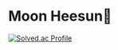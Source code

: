 # Moon Heesun🤩

[![Solved.ac Profile](http://mazassumnida.wtf/api/v2/generate_badge?boj=goddns0272)](https://solved.ac/goddns0272/)

<!--
**MoonHuiseon/MoonHuiseon** is a ✨ _special_ ✨ repository because its `README.md` (this file) appears on your GitHub profile.

Here are some ideas to get you started:

- 🔭 I’m currently working on ...
- 🌱 I’m currently learning ...
- 👯 I’m looking to collaborate on ...
- 🤔 I’m looking for help with ...
- 💬 Ask me about ...
- 📫 How to reach me: ...
- 😄 Pronouns: ...
- ⚡ Fun fact: ...
-->
